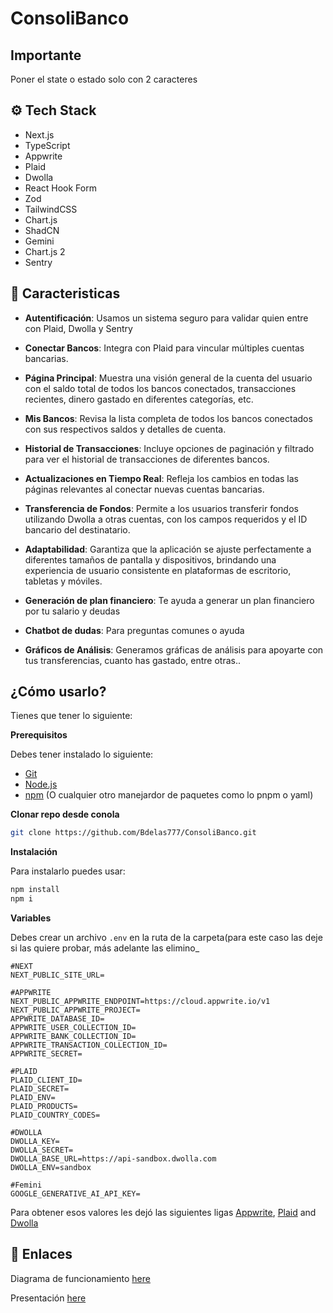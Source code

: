 # ConsoliBanco

## Importante

Poner el state o estado solo con 2 caracteres

## <a name="tech-stack">⚙️ Tech Stack</a>

- Next.js
- TypeScript
- Appwrite
- Plaid
- Dwolla
- React Hook Form
- Zod
- TailwindCSS
- Chart.js
- ShadCN
- Gemini
- Chart.js 2
- Sentry


## <a name="features">🔋 Caracteristicas </a>

- **Autentificación**: Usamos un sistema seguro para validar quien entre con Plaid, Dwolla y Sentry

- **Conectar Bancos**: Integra con Plaid para vincular múltiples cuentas bancarias.

- **Página Principal**: Muestra una visión general de la cuenta del usuario con el saldo total de todos los bancos conectados, transacciones recientes, dinero gastado en diferentes categorías, etc.

- **Mis Bancos**: Revisa la lista completa de todos los bancos conectados con sus respectivos saldos y detalles de cuenta.

- **Historial de Transacciones**: Incluye opciones de paginación y filtrado para ver el historial de transacciones de diferentes bancos.

- **Actualizaciones en Tiempo Real**: Refleja los cambios en todas las páginas relevantes al conectar nuevas cuentas bancarias.

- **Transferencia de Fondos**: Permite a los usuarios transferir fondos utilizando Dwolla a otras cuentas, con los campos requeridos y el ID bancario del destinatario.

- **Adaptabilidad**: Garantiza que la aplicación se ajuste perfectamente a diferentes tamaños de pantalla y dispositivos, brindando una experiencia de usuario consistente en plataformas de escritorio, tabletas y móviles.

- **Generación de plan financiero**: Te ayuda a generar un plan financiero por tu salario y deudas

- **Chatbot de dudas**: Para preguntas comunes o ayuda

- **Gráficos de Análisis**:  Generamos gráficas de análisis para apoyarte con tus transferencias, cuanto has gastado, entre otras..

## <a name="quick-start">¿Cómo usarlo?</a>

Tienes que tener lo siguiente:

**Prerequisitos**

Debes tener instalado lo siguiente:

- [Git](https://git-scm.com/)
- [Node.js](https://nodejs.org/en)
- [npm](https://www.npmjs.com/) (O cualquier otro manejardor de paquetes como lo pnpm o yaml)

**Clonar repo desde conola**

```bash
git clone https://github.com/Bdelas777/ConsoliBanco.git
```

**Instalación**

Para instalarlo puedes usar:

```bash
npm install
npm i
```

**Variables**

Debes crear un archivo `.env` en la ruta de la carpeta(para este caso las deje si las quiere probar, más adelante las elimino_

```env
#NEXT
NEXT_PUBLIC_SITE_URL=

#APPWRITE
NEXT_PUBLIC_APPWRITE_ENDPOINT=https://cloud.appwrite.io/v1
NEXT_PUBLIC_APPWRITE_PROJECT=
APPWRITE_DATABASE_ID=
APPWRITE_USER_COLLECTION_ID=
APPWRITE_BANK_COLLECTION_ID=
APPWRITE_TRANSACTION_COLLECTION_ID=
APPWRITE_SECRET=

#PLAID
PLAID_CLIENT_ID=
PLAID_SECRET=
PLAID_ENV=
PLAID_PRODUCTS=
PLAID_COUNTRY_CODES=

#DWOLLA
DWOLLA_KEY=
DWOLLA_SECRET=
DWOLLA_BASE_URL=https://api-sandbox.dwolla.com
DWOLLA_ENV=sandbox

#Femini 
GOOGLE_GENERATIVE_AI_API_KEY=
```

Para obtener esos valores les dejó las siguientes ligas [Appwrite](https://appwrite.io/?utm_source=youtube&utm_content=reactnative&ref=JSmastery), [Plaid](https://plaid.com/) and [Dwolla](https://www.dwolla.com/)

## <a name="links">🔗 Enlaces</a>

Diagrama  de funcionamiento [here](https://www.canva.com/design/DAGQxak7F4I/NVPAPoPTxWPi5BqwcIfIpg/edit?utm_content=DAGQxak7F4I&utm_campaign=designshare&utm_medium=link2&utm_source=sharebutton)

Presentación [here](https://docs.google.com/presentation/d/1FBAc9GuvSHg6PpeZlqY6fVSpDp47Mdzp/edit?usp=sharing&ouid=101944253581504655268&rtpof=true&sd=true) 
